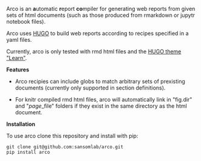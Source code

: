 Arco is an **a**utomatic **r**eport **co**mpiler for generating web reports
from given sets of html documents (such as those produced from rmarkdown or
jupytr notebook files).

Arco uses [HUGO](https://gohugo.io/) to build web reports according to
recipes specified in a yaml files.

Currently, arco is only tested with rmd html files and the [HUGO theme "Learn"](https://themes.gohugo.io/hugo-theme-learn/).

**Features**

* Arco recipies can include globs to match arbitrary sets of prexisting
documents (currently only supported in section definitions).

* For knitr compiled rmd html files, arco will automatically link in "fig.dir"
  and "*page*_file" folders if they exist in the same directory as the html
  document.

**Installation**

To use arco clone this repository and install with pip:

```
git clone git@github.com:sansomlab/arco.git
pip install arco
```